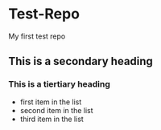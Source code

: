 Test-Repo
=========

My first test repo
## This is a secondary heading
### This is a tiertiary heading
* first item in the list
* second item in the list
* third item in the list
